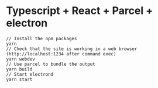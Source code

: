 # Typescript + React + Parcel + electron


```
// Install the npm packages
yarn 
// Check that the site is working in a web browser (http://localhost:1234 after command exec)
yarn webdev 
// Use parcel to bundle the output
yarn build 
// Start electrond
yarn start
```
